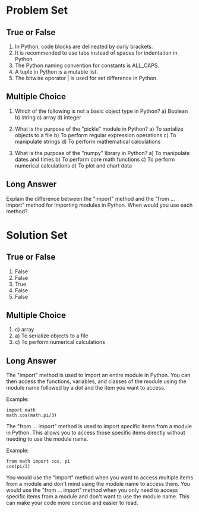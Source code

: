 # Problem Set

## True or False

1. In Python, code blocks are delineated by curly brackets.
2. It is recommended to use tabs instead of spaces for indentation in Python.
3. The Python naming convention for constants is ALL_CAPS.
4. A tuple in Python is a mutable list.
5. The bitwise operator | is used for set difference in Python.

## Multiple Choice

1. Which of the following is not a basic object type in Python?
   a) Boolean
   b) string
   c) array
   d) integer

2. What is the purpose of the "pickle" module in Python?
   a) To serialize objects to a file
   b) To perform regular expression operations
   c) To manipulate strings
   d) To perform mathematical calculations

3. What is the purpose of the "numpy" library in Python?
   a) To manipulate dates and times
   b) To perform core math functions
   c) To perform numerical calculations
   d) To plot and chart data

## Long Answer

Explain the difference between the "import" method and the "from ... import" method for importing modules in Python. When would you use each method?

# Solution Set

## True or False

1. False
2. False
3. True
4. False
5. False

## Multiple Choice

1. c) array
2. a) To serialize objects to a file
3. c) To perform numerical calculations

## Long Answer

The "import" method is used to import an entire module in Python. You can then access the functions, variables, and classes of the module using the module name followed by a dot and the item you want to access.

Example:
```
import math
math.cos(math.pi/3)
```

The "from ... import" method is used to import specific items from a module in Python. This allows you to access those specific items directly without needing to use the module name.

Example:
```
from math import cos, pi
cos(pi/3)
```

You would use the "import" method when you want to access multiple items from a module and don't mind using the module name to access them. You would use the "from ... import" method when you only need to access specific items from a module and don't want to use the module name. This can make your code more concise and easier to read.